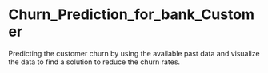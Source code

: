 # Churn_Prediction_for_bank_Customer
Predicting the customer churn by using the available past data and visualize the data to find a solution to reduce the churn rates.
